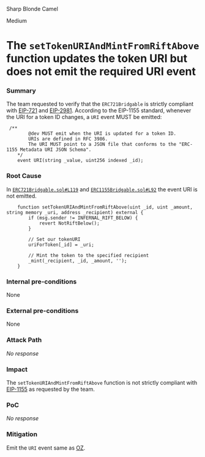 Sharp Blonde Camel

Medium

# The `setTokenURIAndMintFromRiftAbove` function updates the token URI but does not emit the required URI event

### Summary

The team requested to verify that the `ERC721Bridgable` is strictly compliant with [EIP-721](https://eips.ethereum.org/EIPS/eip-721) and [EIP-2981](https://eips.ethereum.org/EIPS/eip-2981). According to the EIP-1155 standard, whenever the URI for a token ID changes, a `URI` event MUST be emitted:
```solidity
 /**
        @dev MUST emit when the URI is updated for a token ID.
        URIs are defined in RFC 3986.
        The URI MUST point to a JSON file that conforms to the "ERC-1155 Metadata URI JSON Schema".
    */
    event URI(string _value, uint256 indexed _id);
```

### Root Cause

In [`ERC721Bridgable.sol#L119`](https://github.com/sherlock-audit/2024-08-flayer/blob/main/moongate/src/libs/ERC721Bridgable.sol#L119) and [`ERC1155Bridgable.sol#L92`](https://github.com/sherlock-audit/2024-08-flayer/blob/main/moongate/src/libs/ERC1155Bridgable.sol#L92) the event URI is not emitted.

```solidity
    function setTokenURIAndMintFromRiftAbove(uint _id, uint _amount, string memory _uri, address _recipient) external {
        if (msg.sender != INFERNAL_RIFT_BELOW) {
            revert NotRiftBelow();
        }

        // Set our tokenURI
        uriForToken[_id] = _uri;

        // Mint the token to the specified recipient
        _mint(_recipient, _id, _amount, '');
    }
```

### Internal pre-conditions

None

### External pre-conditions

None

### Attack Path

_No response_

### Impact

The `setTokenURIAndMintFromRiftAbove` function is not strictly compliant with [EIP-1155](https://eips.ethereum.org/EIPS/eip-1155) as requested by the team.


### PoC

_No response_

### Mitigation

Emit the `URI` event same as [OZ](https://github.com/OpenZeppelin/openzeppelin-contracts/blob/master/contracts/token/ERC1155/extensions/ERC1155URIStorage.sol#L52).